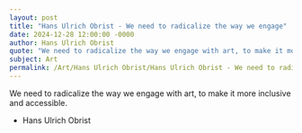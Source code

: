 ```yaml
---
layout: post
title: "Hans Ulrich Obrist - We need to radicalize the way we engage"
date: 2024-12-28 12:00:00 -0000
author: Hans Ulrich Obrist
quote: "We need to radicalize the way we engage with art, to make it more inclusive and accessible."
subject: Art
permalink: /Art/Hans Ulrich Obrist/Hans Ulrich Obrist - We need to radicalize the way we engage
---
```


We need to radicalize the way we engage with art, to make it more inclusive and accessible.

- Hans Ulrich Obrist
